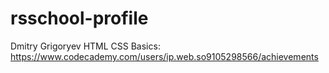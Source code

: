 # rsschool-profile
Dmitry Grigoryev
HTML CSS Basics: https://www.codecademy.com/users/ip.web.so9105298566/achievements
